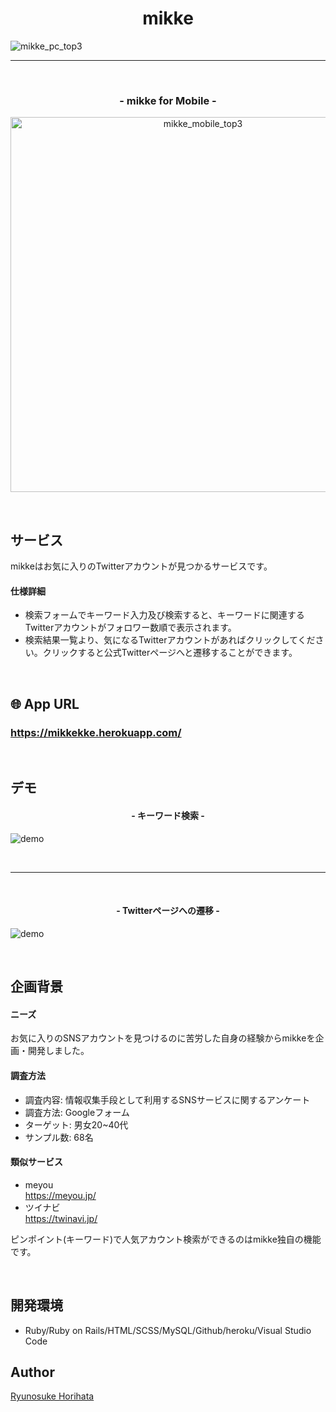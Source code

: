 <h1 align="center">mikke</h1>

<img alt="mikke_pc_top3" src="https://user-images.githubusercontent.com/64205946/86460653-b8ea5b80-bd63-11ea-8d9d-50263463c6fb.png">

<br />

-----------------------------------------

<br />

<h3 align="center">- mikke for Mobile -</h3>
<p align="center">
<img height="600" alt="mikke_mobile_top3" src="https://user-images.githubusercontent.com/64205946/86460874-19799880-bd64-11ea-8150-d8528ffd8802.png">
</p>

<br />

## サービス
mikkeはお気に入りのTwitterアカウントが見つかるサービスです。


#### 仕様詳細
 - 検索フォームでキーワード入力及び検索すると、キーワードに関連するTwitterアカウントがフォロワー数順で表示されます。
 - 検索結果一覧より、気になるTwitterアカウントがあればクリックしてください。クリックすると公式Twitterページへと遷移することができます。

<br />

## 🌐 App URL

### **https://mikkekke.herokuapp.com/**  

<br />

## デモ
<h4 align="center">- キーワード検索 -</h4>

![demo](https://gyazo.com/928b018c4f5b763c3b95e8100aaa0e8f/raw)

<br />

-----------------------------------------

<br />

<h4 align="center">- Twitterページへの遷移 -</h4>

![demo](https://gyazo.com/8066d63bec91ff75b37eaf9120e4cb5b/raw)

<br />

## 企画背景
#### ニーズ
お気に入りのSNSアカウントを見つけるのに苦労した自身の経験からmikkeを企画・開発しました。

#### 調査方法
 - 調査内容: 情報収集手段として利用するSNSサービスに関するアンケート<br>
 - 調査方法: Googleフォーム<br>
 - ターゲット: 男女20~40代<br>
 - サンプル数: 68名<br>

#### 類似サービス
 - meyou<br>
https://meyou.jp/<br>
 - ツイナビ<br>
https://twinavi.jp/<br>

ピンポイント(キーワード)で人気アカウント検索ができるのはmikke独自の機能です。

<br />

## 開発環境
- Ruby/Ruby on Rails/HTML/SCSS/MySQL/Github/heroku/Visual Studio Code

## Author

[Ryunosuke Horihata](https://github.com/RyunosukeHorihata)

